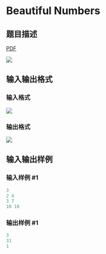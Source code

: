# Beautiful Numbers

## 题目描述

[problemUrl]: https://uva.onlinejudge.org/index.php?option=com_onlinejudge&Itemid=8&category=26&page=show_problem&problem=2467

[PDF](https://uva.onlinejudge.org/external/114/p11472.pdf)

![](https://cdn.luogu.com.cn/upload/vjudge_pic/UVA11472/f0fac6a9a61716dd02894d851fdd77e39624bcce.png)

## 输入输出格式

### 输入格式

![](https://cdn.luogu.com.cn/upload/vjudge_pic/UVA11472/78019c79f8a8e692aba6fc633aa8fcb61232435d.png)

### 输出格式

![](https://cdn.luogu.com.cn/upload/vjudge_pic/UVA11472/58a8bf24e370a662486a3d49dbbb4d1875ab4265.png)

## 输入输出样例

### 输入样例 #1

```cpp
3
2 4
3 7
10 10
```


### 输出样例 #1

```cpp
3
31
1
```


